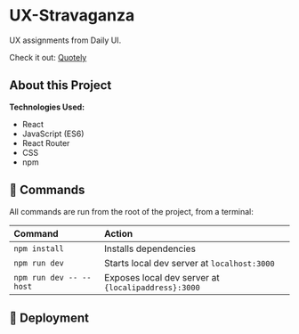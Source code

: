 # UX-Stravaganza

UX assignments from Daily UI.

Check it out: [Quotely](https://quotely.pages.dev/)

## About this Project

**Technologies Used:**

- React
- JavaScript (ES6)
- React Router
- CSS
- npm

<!-- [Figma design file](https://www.figma.com/file/uMRRCvFNkalcPhBOtRyqXX/Portfolio-v2.5?node-id=2%3A3) -->

<!-- Deployed via [Cloudflare](https://www.cloudflare.com/) -->

## 🧞 Commands

All commands are run from the root of the project, from a terminal:

| Command                 | Action                                              |
| :---------------------- | :-------------------------------------------------- |
| `npm install`           | Installs dependencies                               |
| `npm run dev`           | Starts local dev server at `localhost:3000`         |
| `npm run dev -- --host` | Exposes local dev server at `{localipaddress}:3000` |

## 🚀 Deployment

<!-- [Docs:](https://vitejs.dev/guide/static-deploy.html#cloudflare-pages)

| Command                           | Action                |
| :-------------------------------- | :-------------------- |
| `npm run build`                   | Build your site       |
| `npx wrangler pages publish dist` | Create new deployment | -->
